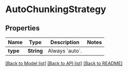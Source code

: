# AutoChunkingStrategy

## Properties
Name | Type | Description | Notes
------------ | ------------- | ------------- | -------------
**type** | **String** | Always &#x60;auto&#x60;. | 

[[Back to Model list]](../README.md#documentation-for-models) [[Back to API list]](../README.md#documentation-for-api-endpoints) [[Back to README]](../README.md)


